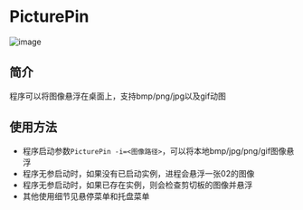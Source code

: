 # PicturePin

![image](https://user-images.githubusercontent.com/46275725/124363051-8cfe0080-dc6b-11eb-88ff-1ccd912dc979.png)

## 简介 

程序可以将图像悬浮在桌面上，支持bmp/png/jpg以及gif动图

## 使用方法

-   程序启动参数`PicturePin -i=<图像路径>`，可以将本地bmp/jpg/png/gif图像悬浮
-   程序无参启动时，如果没有已启动实例，进程会悬浮一张02的图像
-   程序无参启动时，如果已存在实例，则会检查剪切板的图像并悬浮
-   其他使用细节见悬停菜单和托盘菜单
